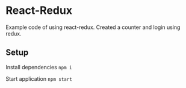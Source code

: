 # React-Redux

Example code of using react-redux.
Created a counter and login using redux.

## Setup

Install dependencies
`npm i`

Start application
`npm start`
